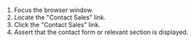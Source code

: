 1. Focus the browser window.
2. Locate the "Contact Sales" link.
3. Click the "Contact Sales" link.
4. Assert that the contact form or relevant section is displayed.